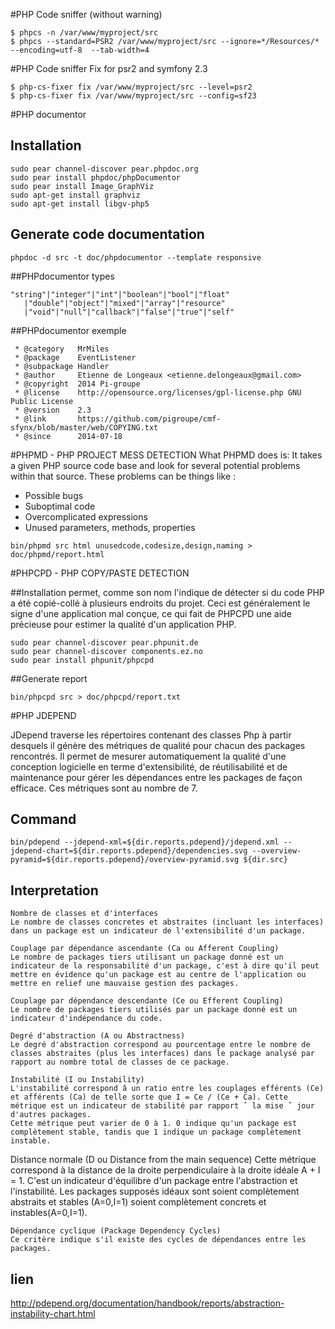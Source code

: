 #PHP Code sniffer (without warning)

```
$ phpcs -n /var/www/myproject/src
$ phpcs --standard=PSR2 /var/www/myproject/src --ignore=*/Resources/* --encoding=utf-8  --tab-width=4
```

#PHP Code sniffer Fix for psr2 and symfony 2.3

```
$ php-cs-fixer fix /var/www/myproject/src --level=psr2
$ php-cs-fixer fix /var/www/myproject/src --config=sf23 
```

#PHP documentor

## Installation
```
sudo pear channel-discover pear.phpdoc.org
sudo pear install phpdoc/phpDocumentor
sudo pear install Image_GraphViz
sudo apt-get install graphviz
sudo apt-get install libgv-php5
```

## Generate code documentation
```
phpdoc -d src -t doc/phpdocumentor --template responsive
```


##PHPdocumentor types
```
"string"|"integer"|"int"|"boolean"|"bool"|"float"
   |"double"|"object"|"mixed"|"array"|"resource"
   |"void"|"null"|"callback"|"false"|"true"|"self"
```

##PHPdocumentor exemple

```
 * @category   MrMiles
 * @package    EventListener
 * @subpackage Handler
 * @author     Etienne de Longeaux <etienne.delongeaux@gmail.com>
 * @copyright  2014 Pi-groupe
 * @license    http://opensource.org/licenses/gpl-license.php GNU Public License
 * @version    2.3
 * @link       https://github.com/pigroupe/cmf-sfynx/blob/master/web/COPYING.txt
 * @since      2014-07-18
```

#PHPMD - PHP PROJECT MESS DETECTION
What PHPMD does is: It takes a given PHP source code base and look for several potential problems within that source. These problems can be things like :

* Possible bugs
* Suboptimal code
* Overcomplicated expressions
* Unused parameters, methods, properties

```
bin/phpmd src html unusedcode,codesize,design,naming > doc/phpmd/report.html
```

#PHPCPD - PHP COPY/PASTE DETECTION

##Installation
permet, comme son nom l'indique de détecter si du code PHP a été copié-collé à plusieurs endroits du projet. 
Ceci est généralement le signe d'une application mal conçue, ce qui fait de PHPCPD 
une aide précieuse pour estimer la qualité d'un application PHP.

```
sudo pear channel-discover pear.phpunit.de
sudo pear channel-discover components.ez.no
sudo pear install phpunit/phpcpd
```

##Generate report
```
bin/phpcpd src > doc/phpcpd/report.txt
```

#PHP JDEPEND

JDepend traverse les répertoires contenant des classes Php à partir desquels il génère des métriques de qualité pour chacun des packages rencontrés. 
Il permet de mesurer automatiquement la qualité d'une conception logicielle en terme d'extensibilité, de réutilisabilité et de maintenance 
pour gérer les dépendances entre les packages de façon efficace. Ces métriques sont au nombre de 7.

## Command
```
bin/pdepend --jdepend-xml=${dir.reports.pdepend}/jdepend.xml --jdepend-chart=${dir.reports.pdepend}/dependencies.svg --overview-pyramid=${dir.reports.pdepend}/overview-pyramid.svg ${dir.src}
```

## Interpretation
```
Nombre de classes et d'interfaces
Le nombre de classes concretes et abstraites (incluant les interfaces) dans un package est un indicateur de l'extensibilité d'un package.
```

```
Couplage par dépendance ascendante (Ca ou Afferent Coupling)
Le nombre de packages tiers utilisant un package donné est un indicateur de la responsabilité d'un package, c'est à dire qu'il peut mettre en évidence qu'un package est au centre de l'application ou mettre en relief une mauvaise gestion des packages.
```

```
Couplage par dépendance descendante (Ce ou Efferent Coupling)
Le nombre de packages tiers utilisés par un package donné est un indicateur d'indépendance du code.
```

```
Degré d'abstraction (A ou Abstractness)
Le degré d'abstraction correspond au pourcentage entre le nombre de classes abstraites (plus les interfaces) dans le package analysé par rapport au nombre total de classes de ce package.
```

```
Instabilité (I ou Instability)
L'instabilité correspond â un ratio entre les couplages efférents (Ce) et afférents (Ca) de telle sorte que I = Ce / (Ce + Ca). Cette métrique est un indicateur de stabilité par rapport ˆ la mise ˆ jour d'autres packages.
Cette métrique peut varier de 0 à 1. 0 indique qu'un package est complètement stable, tandis que 1 indique un package complètement instable.

```
Distance normale (D ou Distance from the main sequence)
Cette métrique correspond à la distance de la droite perpendiculaire à la droite idéale A + I = 1. C'est un indicateur d'équilibre d'un package entre l'abstraction et l'instabilité.
Les packages supposés idéaux sont soient complètement abstraits et stables (A=0,I=1) soient complètement concrets et instables(A=0,I=1).

```
Dépendance cyclique (Package Dependency Cycles)
Ce critère indique s'il existe des cycles de dépendances entre les packages.
```

## lien
http://pdepend.org/documentation/handbook/reports/abstraction-instability-chart.html
